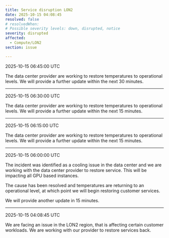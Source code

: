 ```yaml
---
title: Service disruption LON2
date: 2025-10-15 04:08:45
resolved: false
# resolvedWhen: 
# Possible severity levels: down, disrupted, notice
severity: disrupted
affected:
  - Compute/LON2
section: issue

---
```


2025-10-15 06:45:00 UTC

The data center provider are working to restore temperatures to operational levels. We will provide a further update within the next 30 minutes.

---

2025-10-15 06:30:00 UTC

The data center provider are working to restore temperatures to operational levels. We will provide a further update within the next 15 minutes.

--- 

2025-10-15 06:15:00 UTC

The data center provider are working to restore temperatures to operational levels. We will provide a further update within the next 15 minutes.

---

2025-10-15 06:00:00 UTC

The incident was identified as a cooling issue in the data center and we are working with the data center provider to restore service. This will be impacting all GPU based instances.

The cause has been resolved and temperatures are returning to an operational level, at which point we will begin restoring customer services.

We will provide another update in 15 minutes.

---

2025-10-15 04:08:45 UTC

We are facing an issue in the LON2 region, that is affecting certain customer workloads. We are working with our provider to restore services back.
